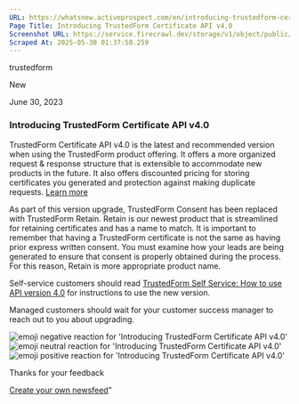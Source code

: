 ```yaml
---
URL: https://whatsnew.activeprospect.com/en/introducing-trustedform-certificate-api-v40
Page Title: Introducing TrustedForm Certificate API v4.0
Screenshot URL: https://service.firecrawl.dev/storage/v1/object/public/media/screenshot-ea3e7f83-fe4b-429c-a190-dc2880b65454.png
Scraped At: 2025-05-30 01:37:50.259
---
```

trustedform




New




June 30, 2023

### Introducing TrustedForm Certificate API v4.0

TrustedForm Certificate API v4.0 is the latest and recommended version when using the TrustedForm product offering. It offers a more organized request & response structure that is extensible to accommodate new products in the future. It also offers discounted pricing for storing certificates you generated and protection against making duplicate requests. [Learn more](https://community.activeprospect.com/posts/5066720-introducing-trustedform-certificate-api-v4-0)

As part of this version upgrade, TrustedForm Consent has been replaced with TrustedForm Retain. Retain is our newest product that is streamlined for retaining certificates and has a name to match. It is important to remember that having a TrustedForm certificate is not the same as having prior express written consent. You must examine how your leads are being generated to ensure that consent is properly obtained during the process. For this reason, Retain is more appropriate product name.

Self-service customers should read [TrustedForm Self Service: How to use API version 4.0](https://community.activeprospect.com/posts/5098113-trustedform-self-service-how-to-use-api-version-4-0) for instructions to use the new version.

Managed customers should wait for your customer success manager to reach out to you about upgrading.

![emoji negative reaction for 'Introducing TrustedForm Certificate API v4.0'](https://app.getbeamer.com/images/emojiNeg.svg)![emoji neutral reaction for 'Introducing TrustedForm Certificate API v4.0'](https://app.getbeamer.com/images/emojiNeut.svg)![emoji positive reaction for 'Introducing TrustedForm Certificate API v4.0'](https://app.getbeamer.com/images/emojiPos.svg)

Thanks for your feedback

[Create your own newsfeed](https://www.getbeamer.com/?ref=watermark_MErKJCnu12412_public&company=ActiveProspect&watermarkRef=create&utm_term=MErKJCnu12412&utm_content=ActiveProspect&utm_source=standalone&utm_medium=footer&utm_campaign=create)"

